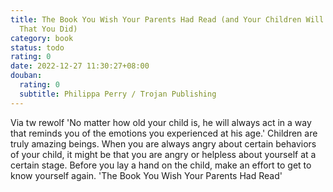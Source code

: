 ```yaml
---
title: The Book You Wish Your Parents Had Read (and Your Children Will Be Glad
  That You Did)
category: book
status: todo
rating: 0
date: 2022-12-27 11:30:27+08:00
douban:
  rating: 0
  subtitle: Philippa Perry / Trojan Publishing
---
```


Via tw rewolf 'No matter how old your child is, he will always act in a way that reminds you of the emotions you experienced at his age.'
Children are truly amazing beings.
When you are always angry about certain behaviors of your child, it might be that you are angry or helpless about yourself at a certain stage.
Before you lay a hand on the child,
make an effort to get to know yourself again.
'The Book You Wish Your Parents Had Read'
